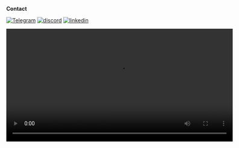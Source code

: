 **Contact**

[![Telegram](https://img.shields.io/badge/Telegram-2CA5E0?style=for-the-badge&logo=telegram&logoColor=white)](https://t.me/ahmetfurkandemir)  [![discord](https://img.shields.io/badge/Discord-7289DA?style=for-the-badge&logo=discord&logoColor=white)](https://discord.gg/AEr9TUc)  [![linkedin](https://img.shields.io/badge/LinkedIn-0077B5?style=for-the-badge&logo=linkedin&logoColor=white)](https://www.linkedin.com/in/1dfurkan/)

<p align="center">

<div>
 <video class="center" src="https://user-images.githubusercontent.com/54184905/120921379-143b7100-c6cc-11eb-9a5e-967d6a21a0c7.mp4" width="600">⁪</video>
</div>

</p>
